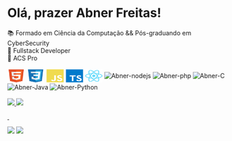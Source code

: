 # Olá, prazer Abner Freitas!

<div>
📚 Formado em Ciência da Computação && Pós-graduando em CyberSecurity<br>
🎯 Fullstack Developer<br>
💼 ACS Pro
</div>

<div style="display: inline_block"><br>
  <img align="center" alt="Abner-HTML" height="30" width="40" src="https://raw.githubusercontent.com/devicons/devicon/master/icons/html5/html5-original.svg">
  <img align="center" alt="Abner-CSS" height="30" width="40" src="https://raw.githubusercontent.com/devicons/devicon/master/icons/css3/css3-original.svg">
  <img align="center" alt="Abner-Js" height="30" width="40" src="https://raw.githubusercontent.com/devicons/devicon/master/icons/javascript/javascript-plain.svg">
  <img align="center" alt="Abner-Ts" height="30" width="40" src="https://raw.githubusercontent.com/devicons/devicon/master/icons/typescript/typescript-plain.svg">
  <img align="center" alt="Abner-React" height="30" width="40" src="https://raw.githubusercontent.com/devicons/devicon/master/icons/react/react-original.svg">
  <img align="center" alt="Abner-nodejs" height="30" width="40" src="https://cdn.jsdelivr.net/gh/devicons/devicon/icons/nodejs/nodejs-original.svg" />
  <img align="center" alt="Abner-php" height="30" width="40" src="https://cdn.jsdelivr.net/gh/devicons/devicon/icons/php/php-original.svg" />
  <img align="center" alt="Abner-C" height="30" width="40" src="https://cdn.jsdelivr.net/gh/devicons/devicon/icons/c/c-original.svg" />
  <img align="center" alt="Abner-Java" height="30" width="40" src="https://cdn.jsdelivr.net/gh/devicons/devicon/icons/java/java-original.svg" />
  <img align="center" alt="Abner-Python" height="30" width="40" src="https://cdn.jsdelivr.net/gh/devicons/devicon/icons/python/python-original.svg" />

 </div>
&nbsp;

<div>
<a href="https://github.com/abnerfrs">
<img height="180em" src="https://github-readme-stats.vercel.app/api?username=abnerfrs&rank_icon=github"/>
<img height="180em" src="https://github-readme-stats.vercel.app/api/top-langs/?username=abnerfrs&layout=compact"/>
</div>

&nbsp;

<div>
   <a href="https://www.linkedin.com/in/abner-freitas-b1281a1a1/?lipi=urn%3Ali%3Apage%3Ad_flagship3_feed%3BfVY3EAwdRHKh6LnPKBUqvg%3D%3D" target="_blank" class="ticks"><img src="https://img.shields.io/badge/-LinkedIn-%230077B5?style=for-the-badge&logo=linkedin&logoColor=white" target="_blank"></a> 
  <a href = "mailto:freitasabner12@gmail.com"><img src="https://img.shields.io/badge/-Gmail-%23333?style=for-the-badge&logo=gmail&logoColor=white" target="_blank"></a>
 </div>
